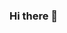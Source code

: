 ### Hi there 👋

<!--
**Abanks01/Abanks01** is a ✨ _special_ ✨ repository because its `README.md` (this file) appears on your GitHub profile.

Here are some ideas to get you started:

- 🔭 I’m currently working on great things!
- 🌱 I’m currently learning Github!
- 👯 I’m looking to collaborate on water projects.
- 🤔 I’m looking for help with coding.
- 💬 Ask me about data analytics.
- 📫 How to reach me: email.
- 😄 Pronouns: She/her
- ⚡ Fun fact: I love the ocean.
-->
